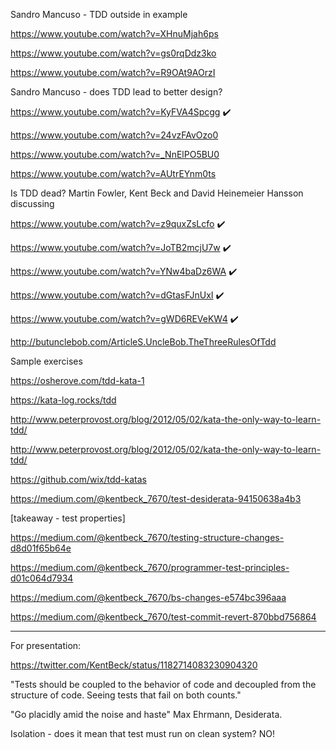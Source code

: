 Sandro Mancuso - TDD outside in example

https://www.youtube.com/watch?v=XHnuMjah6ps

https://www.youtube.com/watch?v=gs0rqDdz3ko

https://www.youtube.com/watch?v=R9OAt9AOrzI

Sandro Mancuso - does TDD lead to better design?

https://www.youtube.com/watch?v=KyFVA4Spcgg :heavy_check_mark:

https://www.youtube.com/watch?v=24vzFAvOzo0

https://www.youtube.com/watch?v=_NnElPO5BU0

https://www.youtube.com/watch?v=AUtrEYnm0ts

Is TDD dead? Martin Fowler, Kent Beck and David Heinemeier Hansson discussing

https://www.youtube.com/watch?v=z9quxZsLcfo  :heavy_check_mark:

https://www.youtube.com/watch?v=JoTB2mcjU7w  :heavy_check_mark:

https://www.youtube.com/watch?v=YNw4baDz6WA  :heavy_check_mark:

https://www.youtube.com/watch?v=dGtasFJnUxI  :heavy_check_mark:

https://www.youtube.com/watch?v=gWD6REVeKW4  :heavy_check_mark:

http://butunclebob.com/ArticleS.UncleBob.TheThreeRulesOfTdd

Sample exercises

https://osherove.com/tdd-kata-1

https://kata-log.rocks/tdd

http://www.peterprovost.org/blog/2012/05/02/kata-the-only-way-to-learn-tdd/

http://www.peterprovost.org/blog/2012/05/02/kata-the-only-way-to-learn-tdd/

https://github.com/wix/tdd-katas

https://medium.com/@kentbeck_7670/test-desiderata-94150638a4b3

[takeaway - test properties]

https://medium.com/@kentbeck_7670/testing-structure-changes-d8d01f65b64e

https://medium.com/@kentbeck_7670/programmer-test-principles-d01c064d7934

https://medium.com/@kentbeck_7670/bs-changes-e574bc396aaa

https://medium.com/@kentbeck_7670/test-commit-revert-870bbd756864


_____

For presentation:

https://twitter.com/KentBeck/status/1182714083230904320

"Tests should be coupled to the behavior of code and decoupled from the structure of code. Seeing tests that fail on both counts."

"Go placidly amid the noise and haste" Max Ehrmann, Desiderata.

Isolation - does it mean that test must run on clean system? NO!